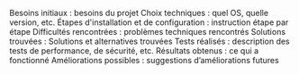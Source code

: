 Besoins initiaux : besoins du projet
Choix techniques : quel OS, quelle version, etc.
Étapes d'installation et de configuration : instruction étape par étape
Difficultés rencontrées : problèmes techniques rencontrés
Solutions trouvées : Solutions et alternatives trouvées
Tests réalisés : description des tests de performance, de sécurité, etc.
Résultats obtenus : ce qui a fonctionné
Améliorations possibles : suggestions d’améliorations futures

